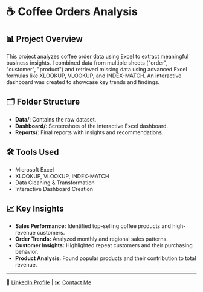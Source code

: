 # ☕ Coffee Orders Analysis

## 📊 Project Overview
This project analyzes coffee order data using Excel to extract meaningful business insights. I combined data from multiple sheets ("order", "customer", "product") and retrieved missing data using advanced Excel formulas like XLOOKUP, VLOOKUP, and INDEX-MATCH. An interactive dashboard was created to showcase key trends and findings.

## 🗂 Folder Structure
- **Data/**: Contains the raw dataset.  
- **Dashboard/**: Screenshots of the interactive Excel dashboard.  
- **Reports/**: Final reports with insights and recommendations.  

## 🛠 Tools Used
- Microsoft Excel  
- XLOOKUP, VLOOKUP, INDEX-MATCH  
- Data Cleaning & Transformation  
- Interactive Dashboard Creation  

## 📈 Key Insights
- **Sales Performance:** Identified top-selling coffee products and high-revenue customers.  
- **Order Trends:** Analyzed monthly and regional sales patterns.  
- **Customer Insights:** Highlighted repeat customers and their purchasing behavior.  
- **Product Analysis:** Found popular products and their contribution to total revenue.  
 

---

🔗 [LinkedIn Profile](www.linkedin.com/in/kishan-soni-1215ks) | ✉️ [Contact Me](kishansoni1215@gmail.com)

